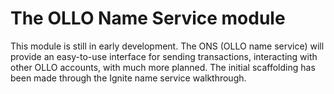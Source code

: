 # The OLLO Name Service module

This module is still in early development. The ONS (OLLO name service) will provide an easy-to-use interface for sending transactions, interacting with other OLLO accounts, with much more planned. The initial scaffolding has been made through the Ignite name service walkthrough. 